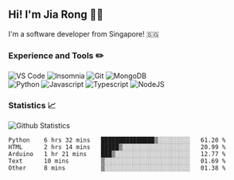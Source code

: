 ## Hi! I'm Jia Rong 👋🏻

I'm a software developer from Singapore! 🇸🇬

### Experience and Tools ✏️
![VS Code](https://img.shields.io/badge/VS%20Code-007acc?style=for-the-badge&logo=visual-studio-code&logoColor=white)
![Insomnia](https://img.shields.io/badge/Insomina-5849be?style=for-the-badge&logo=insomnia&logoColor=white)
![Git](https://img.shields.io/badge/Git-f05032?style=for-the-badge&logo=git&logoColor=white)
![MongoDB](https://img.shields.io/badge/MongoDB-47a248?style=for-the-badge&logo=mongodb&logoColor=white)    
![Python](https://img.shields.io/badge/Python-3776ab?style=for-the-badge&logo=python&logoColor=white)
![Javascript](https://img.shields.io/badge/Javascript-f7df1e?style=for-the-badge&logo=javascript&logoColor=white)
![Typescript](https://img.shields.io/badge/Typescript-007acc?style=for-the-badge&logo=typescript&logoColor=white)
![NodeJS](https://img.shields.io/badge/NodeJS-339933?style=for-the-badge&logo=node.js&logoColor=white)

### Statistics 📈
![Github Statistics](https://github-readme-stats.vercel.app/api?username=fourjr&count_private=true)

<!--START_SECTION:waka-->
```text
Python    6 hrs 32 mins   ███████████████▒░░░░░░░░░   61.20 % 
HTML      2 hrs 14 mins   █████▒░░░░░░░░░░░░░░░░░░░   20.99 % 
Arduino   1 hr 21 mins    ███▒░░░░░░░░░░░░░░░░░░░░░   12.77 % 
Text      10 mins         ▒░░░░░░░░░░░░░░░░░░░░░░░░   01.69 % 
Other     8 mins          ▒░░░░░░░░░░░░░░░░░░░░░░░░   01.38 % 
```
<!--END_SECTION:waka-->
